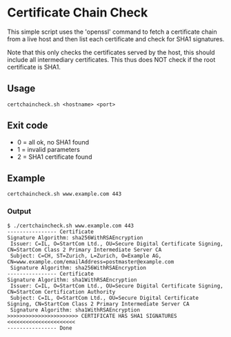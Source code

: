 # Certificate Chain Check

This simple script uses the 'openssl' command to fetch a certificate chain from a live host
and then list each certificate and check for SHA1 signatures.

Note that this only checks the certificates served by the host, this should include all intermediary certificates.
This thus does NOT check if the root certificate is SHA1.

## Usage
```
certchaincheck.sh <hostname> <port>
```

## Exit code

 * 0 = all ok, no SHA1 found
 * 1 = invalid parameters
 * 2 = SHA1 certificate found

## Example
```
certchaincheck.sh www.example.com 443
```

### Output

```
$ ./certchaincheck.sh www.example.com 443
---------------- Certificate
Signature Algorithm: sha256WithRSAEncryption
 Issuer: C=IL, O=StartCom Ltd., OU=Secure Digital Certificate Signing, CN=StartCom Class 2 Primary Intermediate Server CA
 Subject: C=CH, ST=Zurich, L=Zurich, O=Example AG, CN=www.example.com/emailAddress=postmaster@example.com
 Signature Algorithm: sha256WithRSAEncryption
---------------- Certificate
Signature Algorithm: sha1WithRSAEncryption
 Issuer: C=IL, O=StartCom Ltd., OU=Secure Digital Certificate Signing, CN=StartCom Certification Authority
 Subject: C=IL, O=StartCom Ltd., OU=Secure Digital Certificate Signing, CN=StartCom Class 2 Primary Intermediate Server CA
 Signature Algorithm: sha1WithRSAEncryption
>>>>>>>>>>>>>>>>>>>>>>> CERTIFICATE HAS SHA1 SIGNATURES <<<<<<<<<<<<<<<<<<<<<<
---------------- Done
```

